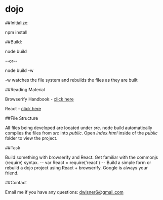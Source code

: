 dojo
====

##Initialize: 

npm install

##Build:

node build 

--or-- 

node build -w 

-w watches the file system and rebuilds the files as they are built

##Reading Material

Browserify Handbook - [click here](https://github.com/substack/browserify-handbook)

React - [click here](https://facebook.github.io/react/)

##File Structure

All files being developed are located under *src*. node build automatically complies the files from *src* into *public*. Open *index.html* inside of the *public* folder to view the project. 

##Task

Build something with browserify and React. Get familiar with  the commonjs (require) syntax. -- var React = require('react') -- Build a simple form or rebuild a dojo project using React + browserify. Google is always your friend. 

##Contact

Email me if you have any questions: dwisner6@gmail.com